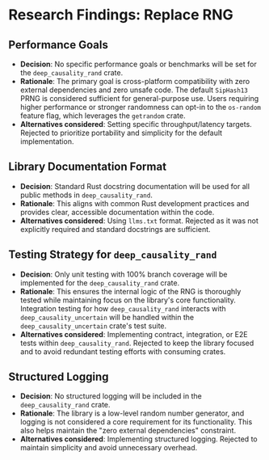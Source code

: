 # Research Findings: Replace RNG

## Performance Goals
*   **Decision**: No specific performance goals or benchmarks will be set for the `deep_causality_rand` crate.
*   **Rationale**: The primary goal is cross-platform compatibility with zero external dependencies and zero unsafe code. The default `SipHash13` PRNG is considered sufficient for general-purpose use. Users requiring higher performance or stronger randomness can opt-in to the `os-random` feature flag, which leverages the `getrandom` crate.
*   **Alternatives considered**: Setting specific throughput/latency targets. Rejected to prioritize portability and simplicity for the default implementation.

## Library Documentation Format
*   **Decision**: Standard Rust docstring documentation will be used for all public methods in `deep_causality_rand`.
*   **Rationale**: This aligns with common Rust development practices and provides clear, accessible documentation within the code.
*   **Alternatives considered**: Using `llms.txt` format. Rejected as it was not explicitly required and standard docstrings are sufficient.

## Testing Strategy for `deep_causality_rand`
*   **Decision**: Only unit testing with 100% branch coverage will be implemented for the `deep_causality_rand` crate.
*   **Rationale**: This ensures the internal logic of the RNG is thoroughly tested while maintaining focus on the library's core functionality. Integration testing for how `deep_causality_rand` interacts with `deep_causality_uncertain` will be handled within the `deep_causality_uncertain` crate's test suite.
*   **Alternatives considered**: Implementing contract, integration, or E2E tests within `deep_causality_rand`. Rejected to keep the library focused and to avoid redundant testing efforts with consuming crates.

## Structured Logging
*   **Decision**: No structured logging will be included in the `deep_causality_rand` crate.
*   **Rationale**: The library is a low-level random number generator, and logging is not considered a core requirement for its functionality. This also helps maintain the "zero external dependencies" constraint.
*   **Alternatives considered**: Implementing structured logging. Rejected to maintain simplicity and avoid unnecessary overhead.
